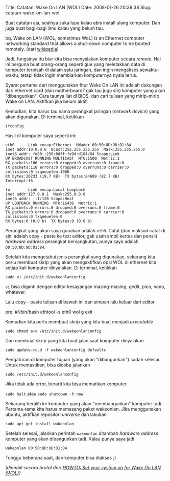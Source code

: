 Title: Catatan: Wake On LAN (WOL)
Date: 2008-01-26 20:38:38
Slug: catatan-wake-on-lan-wol

Buat catatan aja, soalnya suka lupa kalau abis install ulang komputer. Dan juga buat bagi-bagi ilmu kalau yang belum tau.

bq. Wake on LAN (WOL, sometimes WoL) is an Ethernet computer networking standard that allows a shut-down computer to be booted remotely. (dari [wikipedia](http://en.wikipedia.org/wiki/Wake-on-LAN))

Jadi, fungsinya itu biar kita bisa menyalakan komputer secara _remote_. Hal ini berguna buat orang-orang seperti gue yang meletakkan data di komputer terpisah di dalam satu jaringan, dan ingin mengakses sewaktu-waktu, tetapi tidak ingin membiarkan komputernya nyala terus.

Syarat pertama dari menggunakan fitur Wake On LAN ini adalah dukungan dari ethernet card (dan motherboard? gak tau juga sih) komputer yang akan "dibangunkan". Cara taunya liat di BIOS, dan cari tulisan yang mirip-mirip Wake on LAN. Aktifkan jika belum aktif.

Kemudian, kita harus tau nama perangkat jaringan (_network device_) yang akan digunakan. Di terminal, ketikkan

`ifconfig`

Hasil di komputer saya seperti ini:

    eth0      Link encap:Ethernet  HWaddr 00:50:8D:9D:D1:84  
    inet addr:10.0.0.6  Bcast:255.255.255.255  Mask:255.255.255.0
    inet6 addr: fe80::250:8dff:fe9d:d184/64 Scope:Link
    UP BROADCAST RUNNING MULTICAST  MTU:1500  Metric:1
    RX packets:166 errors:0 dropped:0 overruns:0 frame:0
    TX packets:118 errors:0 dropped:0 overruns:0 carrier:0
    collisions:0 txqueuelen:1000 
    RX bytes:20233 (19.7 KB)  TX bytes:84689 (82.7 KB)
    Interrupt:16 

    lo        Link encap:Local Loopback  
    inet addr:127.0.0.1  Mask:255.0.0.0
    inet6 addr: ::1/128 Scope:Host
    UP LOOPBACK RUNNING  MTU:16436  Metric:1
    RX packets:0 errors:0 dropped:0 overruns:0 frame:0
    TX packets:0 errors:0 dropped:0 overruns:0 carrier:0
    collisions:0 txqueuelen:0 
    RX bytes:0 (0.0 b)  TX bytes:0 (0.0 b)

Perangkat yang akan saya gunakan adalah `eth0`. Catat (dan maksud catat di sini adalah copy - paste ke text editor, gak usah ambil kertas dan pensil) _hardware address_ perangkat bersangkutan, punya saya adalah `00:50:8D:9D:D1:84`.

Setelah kita mengetahui jenis perangkat yang digunakan, sekarang kita perlu membuat skrip yang akan mengaktifkan opsi WOL di ethernet kita setiap kali komputer dinyalakan. Di terminal, ketikkan

`sudo vi /etc/init.d/wakeonlanconfig`

`vi` bisa diganti dengan editor kesayangan masing-masing, gedit, pico, nano, whatever.

Lalu copy - paste tulisan di bawah ini dan simpan lalu keluar dari editor.

pre. #!/bin/bash
ethtool -s eth0 wol g
exit

Kemudian kita perlu membuat skrip yang kita buat menjadi _executable_

`sudo chmod a+x /etc/init.d/wakeonlanconfig`

Dan membuat skrip yang kita buat jalan saat komputer dinyalakan

`sudo update-rc.d -f wakeonlanconfig defaults`

Pengaturan di komputer tujuan (yang akan "dibangunkan") sudah selesai. Untuk memastikan, bisa dicoba jalankan

`sudo /etc/init.d/wakeonlanconfig`

Jika tidak ada error, berarti kita bisa mematikan komputer.

`sudo halt` atau `sudo shutdown -h now`

Sekarang beralih ke komputer yang akan "membangunkan" komputer tadi. Pertama-tama kita harus memasang paket wakeonlan. Jika menggunakan ubuntu, aktifkan repositori _universe_ dan lakukan

`sudo apt-get install wakeonlan`

Setelah selesai, jalankan perintah `wakeonlan` ditambah _hardware address_ komputer yang akan dibangunkan tadi. Kalau punya saya jadi

`wakeonlan 00:50:8D:9D:D1:84`

Tunggu beberapa saat, dan komputer bisa diakses ;)

_(diambil secara brutal dari [HOWTO: Set your system up for Wake On LAN (WOL)](http://ubuntuforums.org/showthread.php?t=234588))_